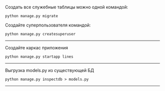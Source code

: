 
Создать все служебные таблицы можно одной командой: 

    python manage.py migrate 

Создайте суперпользователя командой:

    python manage.py createsuperuser 
---------------------------------
Создайте каркас приложения

    python manage.py startapp lines
-------------------------------
Выгрузка models.py из существующей БД

    python manage.py inspectdb > models.py

------------------------------


